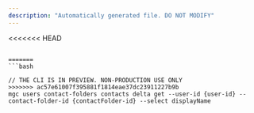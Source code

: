 ```yaml
---
description: "Automatically generated file. DO NOT MODIFY"
---
```


<<<<<<< HEAD
```cli

=======
```bash

// THE CLI IS IN PREVIEW. NON-PRODUCTION USE ONLY
>>>>>>> ac57e61007f395881f1814eae37dc23911227b9b
mgc users contact-folders contacts delta get --user-id {user-id} --contact-folder-id {contactFolder-id} --select displayName

```